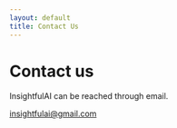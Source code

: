 ```yaml
---
layout: default
title: Contact Us
---
```


# Contact us
InsightfulAI can be reached through email.

<insightfulai@gmail.com>

&nbsp;

&nbsp;

&nbsp;

&nbsp;